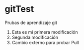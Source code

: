 # gitTest
Prubas de aprendizaje git

1. Esta es mi primera modificación
2. Segunda modificación
3. Cambio externo para probar Pull
